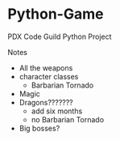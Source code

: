 # Python-Game
PDX Code Guild Python Project

Notes  
  * All the weapons  
  * character classes  
    * Barbarian Tornado  
  * Magic
  * Dragons???????
    * add six months
    * no Barbarian Tornado
  * Big bosses?  
  
